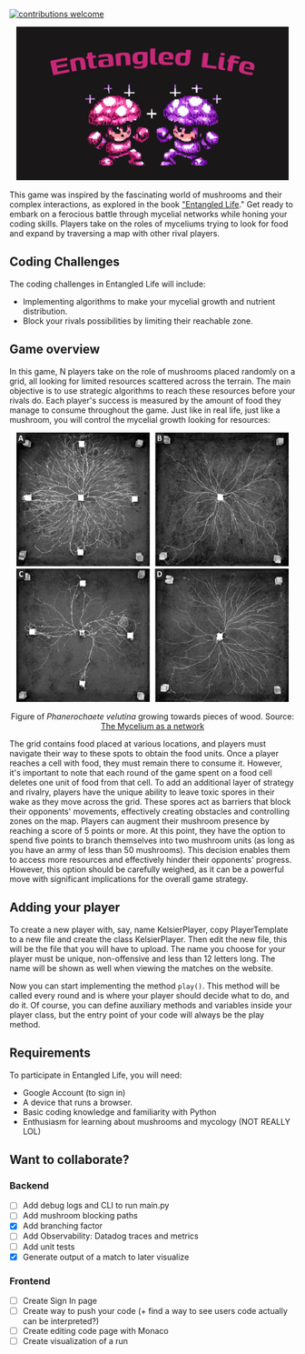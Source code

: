 [![contributions welcome](https://img.shields.io/badge/contributions-welcome-brightgreen.svg?style=flat)](https://github.com/adriacabeza/entangled-life)

<div align="center">
<img src="docs/entangled_life.png" width="480"/>
</div>

This game was inspired by the fascinating world of mushrooms and their complex interactions, as explored in the book
<a href="https://www.merlinsheldrake.com/entangled-life">"Entangled Life</a>." Get ready to embark on a ferocious
battle through mycelial networks while honing your coding skills. Players take on the roles of myceliums trying to look for food and expand by traversing a map with other rival players.


## Coding Challenges
The coding challenges in Entangled Life will include:

- Implementing algorithms to make your mycelial growth and nutrient distribution.
- Block your rivals possibilities by limiting their reachable zone.

## Game overview
In this game, N players take on the role of mushrooms placed randomly on a grid, all looking for limited resources scattered across the terrain. The main objective is to use strategic algorithms to reach these resources before your
rivals do. Each player's success is measured by the amount of food they manage to consume throughout the game. Just like in real life, just like a mushroom, you will control the mycelial growth looking for resources:
<div align="center">
<img src="docs/mycelial-networks.png" width="480"/>

Figure of *Phanerochaete velutina* growing towards pieces of wood.
Source: <a href="https://www.researchgate.net/figure/Effects-of-resource-addition-and-grazing-on-mycelial-networks-Mycelial-cord-systems-99_fig2_317122457"> The Mycelium as a network</a>
</div>

The grid contains food placed at various locations, and players must navigate their way to these spots to obtain the food units. Once a player reaches a cell with food, they must remain there to consume it. However, it's important to note that each round of the game spent on a food cell deletes one unit of food from that cell. To add an additional layer of strategy and rivalry, players have the unique ability to leave toxic spores in their wake as they move across the grid. These spores act as barriers that block their opponents' movements, effectively creating obstacles and controlling zones on the map. Players can augment their mushroom presence by reaching a score of 5 points or more. At this point, they have the option to spend five points to branch themselves into two mushroom units (as long as you have an army of less than 50 mushrooms). This decision enables them to access more resources and effectively hinder their opponents' progress. However, this option should be carefully weighed, as it can be a powerful move with significant implications for the overall game strategy.

## Adding your player

To create a new player with, say, name KelsierPlayer, copy PlayerTemplate to a new file and create the class
KelsierPlayer.
Then edit the new file,
this will
be the file that you will have to upload. The name you choose for your player must be unique, non-offensive and less
than 12 letters long. The name will be shown as well when viewing the matches on the website.

Now you can start implementing the method `play()`. This method will be called every round and is where your player
should decide what to do, and do it. Of course, you can define auxiliary methods and variables inside your player
class, but the entry point of your code will always be the play method.

## Requirements
To participate in Entangled Life, you will need:

- Google Account (to sign in)
- A device that runs a browser.
- Basic coding knowledge and familiarity with Python
- Enthusiasm for learning about mushrooms and mycology (NOT REALLY LOL)


## Want to collaborate?
### Backend
- [ ] Add debug logs and CLI to run main.py
- [ ] Add mushroom blocking paths
- [x] Add branching factor
- [ ] Add Observability: Datadog traces and metrics
- [ ] Add unit tests
- [x] Generate output of a match to later visualize

### Frontend
- [ ] Create Sign In page
- [ ] Create way to push your code (+ find a way to see users code actually can be interpreted?)
- [ ] Create editing code page with Monaco
- [ ] Create visualization of a run
